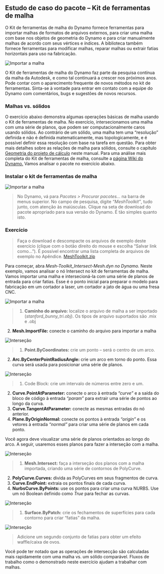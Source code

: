 

## Estudo de caso do pacote – Kit de ferramentas de malha

O Kit de ferramentas de malha do Dynamo fornece ferramentas para importar malhas de formatos de arquivos externos, para criar uma malha com base nos objetos de geometria do Dynamo e para criar manualmente malhas de acordo com seus vértices e índices. A biblioteca também fornece ferramentas para modificar malhas, reparar malhas ou extrair fatias horizontais para uso na fabricação.

![Importar a malha](images/11-3/mtIntro.jpg)

O Kit de ferramentas de malha do Dynamo faz parte da pesquisa contínua da malha da Autodesk, e como tal continuará a crescer nos próximos anos. Pode contar com o aparecimento frequente de novos métodos no kit de ferramentas. Sinta-se à vontade para entrar em contato com a equipe do Dynamo com comentários, bugs e sugestões de novos recursos.

### Malhas vs. sólidos

O exercício abaixo demonstra algumas operações básicas de malha usando o Kit de ferramentas de malha. No exercício, intersecionamos uma malha com uma série de planos, que podem ser computacionalmente caros usando sólidos. Ao contrário de um sólido, uma malha tem uma “resolução” definida e não é definida matematicamente, mas topologicamente, e é possível definir essa resolução com base na tarefa em questão. Para obter mais detalhes sobre as relações de malha para sólidos, consulte o capítulo [Geometria do projeto de cálculo](../05_Geometry-for-Computational-Design/5_geometry-for-computational-design.md) neste manual. Para uma análise mais completa do Kit de ferramentas de malha, consulte a [página Wiki do Dynamo.](https://github.com/DynamoDS/Dynamo/wiki/Dynamo-Mesh-Toolkit) Vamos analisar o pacote no exercício abaixo.

### Instalar o kit de ferramentas de malha

![Importar a malha](images/11-3/mt.jpg)

> No Dynamo, vá para *Pacotes > Procurar pacotes...* na barra de menus superior. No campo de pesquisa, digite *“MeshToolkit”*, tudo junto, com atenção às maiúsculas. Clique na seta de download do pacote apropriado para sua versão do Dynamo. É tão simples quanto isto.

### Exercício

> Faça o download e descompacte os arquivos de exemplo deste exercício (clique com o botão direito do mouse e escolha “Salvar link como...”). É possível encontrar uma lista completa de arquivos de exemplo no Apêndice. [MeshToolkit.zip](datasets/11-2/MeshToolkit.zip)

Para começar, abra *Mesh-Toolkit_Intersect-Mesh.dyn no Dynamo.* Neste exemplo, vamos analisar o nó Intersect no kit de ferramentas de malha. Vamos importar uma malha e intersecioná-la com uma série de planos de entrada para criar fatias. Esse é o ponto inicial para preparar o modelo para fabricação em um cortador a laser, um cortador a jato de água ou uma fresa CNC.

![Importar a malha](images/11-3/contour01.jpg)

> 1. **Caminho do arquivo:** localize o arquivo de malha a ser importado (*stanford_bunny_tri.obj*). Os tipos de arquivo suportados são .mix e .obj
2. **Mesh.ImportFile:** conecte o caminho do arquivo para importar a malha

![Interseção](images/11-3/contour02.jpg)

> 1. **Point.ByCoordinates:** crie um ponto – será o centro de um arco.
2. **Arc.ByCenterPointRadiusAngle:** crie um arco em torno do ponto. Essa curva será usada para posicionar uma série de planos.

![Interseção](images/11-3/contour03.jpg)

> 1. Code Block: crie um intervalo de números entre zero e um.
2. **Curve.PointAtParameter:** conecte o arco à entrada *“curve”* e a saída do bloco de código à entrada *“param”* para extrair uma série de pontos ao longo da curva.
3. **Curve.TangentAtParameter:** conecte as mesmas entradas do nó anterior.
4. **Plane.ByOriginNormal:** conecte os pontos à entrada *“origin”* e os vetores à entrada *“normal”* para criar uma série de planos em cada ponto.

Você agora deve visualizar uma série de planos orientados ao longo do arco. A seguir, usaremos esses planos para fazer a interseção com a malha.

![Interseção](images/11-3/contour04.jpg)

> 1. **Mesh.Intersect:** faça a interseção dos planos com a malha importada, criando uma série de contornos de PolyCurve.
2. **PolyCurve.Curves:** divida as PolyCurves em seus fragmentos de curva.
3. **Curve.EndPoint:** extraia os pontos finais de cada curva.
4. **NurbsCurve.ByPoints:** use os pontos para criar uma curva NURBS. Use um nó Boolean definido como *True* para fechar as curvas.

![Interseção](images/11-3/contour05.jpg)

> 1. **Surface.ByPatch:** crie os fechamentos de superfícies para cada contorno para criar “fatias” da malha.

![Interseção](images/11-3/contour06.jpg)

> Adicione um segundo conjunto de fatias para obter um efeito waffle/caixa de ovos.

Você pode ter notado que as operações de intersecção são calculadas mais rapidamente com uma malha vs. um sólido comparável. Fluxos de trabalho como o demonstrado neste exercício ajudam a trabalhar com malhas.

